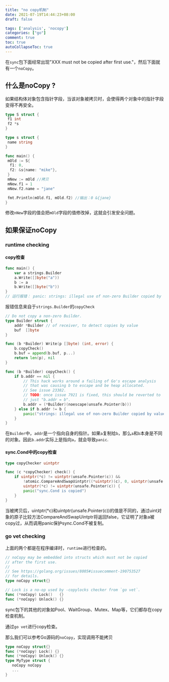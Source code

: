 ```yaml
---
title: "no copy机制"
date: 2021-07-19T14:44:23+08:00
draft: false

tags: ['analysis', 'nocopy']
categories: ["go"]
comment: true
toc: true
autoCollapseToc: true
---
```


在`sync`包下面经常出现"XXX must not be copied after first use."，然后下面就有一个`noCopy`。

## 什么是noCopy ?

如果结构体对象包含指针字段，当该对象被拷贝时，会使得两个对象中的指针字段变得不再安全。

```go
type S struct {
 f1 int
 f2 *s
}

type s struct {
 name string
}

func main() {
 mOld := S{
  f1: 0,
  f2: &s{name: "mike"},
 }
 mNew := mOld //拷贝
 mNew.f1 = 1
 mNew.f2.name = "jane"

 fmt.Println(mOld.f1, mOld.f2) //输出：0 &{jane}
}
```

修改`nNew`字段的值会把`mOld`字段的值修改掉，这就会引发安全问题。

## 如果保证noCopy

### runtime checking

#### copy检查

```go
func main() {
	var a strings.Builder
	a.Write([]byte("a"))
	b := a
	b.Write([]byte("b"))
}
// 运行报错： panic: strings: illegal use of non-zero Builder copied by value
```

报错信息来自于`strings.Builder`的`copyCheck`

```go
// Do not copy a non-zero Builder.
type Builder struct {
	addr *Builder // of receiver, to detect copies by value
	buf  []byte
}

func (b *Builder) Write(p []byte) (int, error) {
	b.copyCheck()
	b.buf = append(b.buf, p...)
	return len(p), nil
}

func (b *Builder) copyCheck() {
	if b.addr == nil {
		// This hack works around a failing of Go's escape analysis
		// that was causing b to escape and be heap allocated.
		// See issue 23382.
		// TODO: once issue 7921 is fixed, this should be reverted to
		// just "b.addr = b".
		b.addr = (*Builder)(noescape(unsafe.Pointer(b)))
	} else if b.addr != b {
		panic("strings: illegal use of non-zero Builder copied by value")
	}
}
```

在`Builder`中，`addr`是一个指向自身的指针。如果`a`复制给`b`，那么`a`和`b`本身是不同的对象。因此`b.addr`实际上是指向`a`，就会导致`panic`.

#### sync.Cond中的copy检查

```go
type copyChecker uintptr

func (c *copyChecker) check() {
	if uintptr(*c) != uintptr(unsafe.Pointer(c)) &&
		!atomic.CompareAndSwapUintptr((*uintptr)(c), 0, uintptr(unsafe.Pointer(c))) &&
		uintptr(*c) != uintptr(unsafe.Pointer(c)) {
		panic("sync.Cond is copied")
	}
}
```

当被拷贝后，uintptr(*c)和uintptr(unsafe.Pointer(c))的值是不同的，通过uint对象的原子比较方法CompareAndSwapUintptr将返回false，它证明了对象a被copy过，从而调用panic保护sync.Cond不被复制。

### go vet checking

上面的两个都是在程序编译时，`runtime`进行检查的。

```go
// noCopy may be embedded into structs which must not be copied
// after the first use.
//
// See https://golang.org/issues/8005#issuecomment-190753527
// for details.
type noCopy struct{}

// Lock is a no-op used by -copylocks checker from `go vet`.
func (*noCopy) Lock()   {}
func (*noCopy) Unlock() {}
```

sync包下的其他的对象如Pool、WaitGroup、Mutex、Map等，它们都存在copy检查机制。

通过`go vet`进行copy检查。

那么我们可以参考Go源码的`noCopy`，实现调用不能拷贝

```go
type noCopy struct{}
func (*noCopy) Lock() {}
func (*noCopy) Unlock() {}
type MyType struct {
   noCopy noCopy
   ...
}
```

